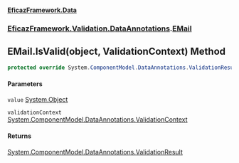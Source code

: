 #### [EficazFramework.Data](EficazFrameworkData.md 'EficazFramework Data')
### [EficazFramework.Validation.DataAnnotations](EficazFrameworkData.md#EficazFramework.Validation.DataAnnotations 'EficazFramework.Validation.DataAnnotations').[EMail](EficazFramework.Validation.DataAnnotations/EMail.md 'EficazFramework.Validation.DataAnnotations.EMail')

## EMail.IsValid(object, ValidationContext) Method

```csharp
protected override System.ComponentModel.DataAnnotations.ValidationResult IsValid(object value, System.ComponentModel.DataAnnotations.ValidationContext validationContext);
```
#### Parameters

<a name='EficazFramework.Validation.DataAnnotations.EMail.IsValid(object,System.ComponentModel.DataAnnotations.ValidationContext).value'></a>

`value` [System.Object](https://docs.microsoft.com/en-us/dotnet/api/System.Object 'System.Object')

<a name='EficazFramework.Validation.DataAnnotations.EMail.IsValid(object,System.ComponentModel.DataAnnotations.ValidationContext).validationContext'></a>

`validationContext` [System.ComponentModel.DataAnnotations.ValidationContext](https://docs.microsoft.com/en-us/dotnet/api/System.ComponentModel.DataAnnotations.ValidationContext 'System.ComponentModel.DataAnnotations.ValidationContext')

#### Returns
[System.ComponentModel.DataAnnotations.ValidationResult](https://docs.microsoft.com/en-us/dotnet/api/System.ComponentModel.DataAnnotations.ValidationResult 'System.ComponentModel.DataAnnotations.ValidationResult')